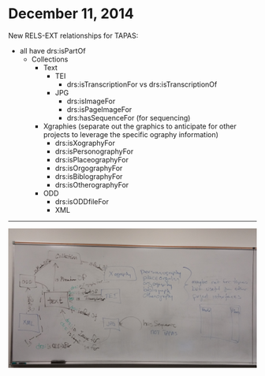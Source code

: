 # December 11, 2014

New RELS-EXT relationships for TAPAS:
* all have drs:isPartOf
  * Collections
    * Text
      * TEI
        * drs:isTranscriptionFor vs drs:isTranscriptionOf
      * JPG
        * drs:isImageFor
        * drs:isPageImageFor
        * drs:hasSequenceFor (for sequencing)
    * Xgraphies (separate out the graphics to anticipate for other projects to leverage the specific ography information)
      * drs:isXographyFor
      * drs:isPersonographyFor
      * drs:isPlaceographyFor
      * drs:isOrgographyFor
      * drs:isBiblographyFor
      * drs:isOtherographyFor
    * ODD
      * drs:isODDfileFor
      * XML

***
![White Board - December 11, 2014](https://raw.githubusercontent.com/NEU-DSG/tapas-docs/master/meeting_notes/meeting_images/2014-12-11_01.jpg)

